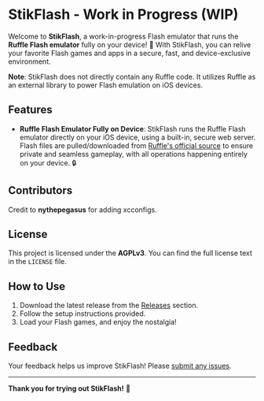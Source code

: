 # StikFlash - Work in Progress (WIP)

Welcome to **StikFlash**, a work-in-progress Flash emulator that runs the **Ruffle Flash emulator** fully on your device! 🎉 With StikFlash, you can relive your favorite Flash games and apps in a secure, fast, and device-exclusive environment.

**Note**: StikFlash does not directly contain any Ruffle code. It utilizes Ruffle as an external library to power Flash emulation on iOS devices.

## Features
- **Ruffle Flash Emulator Fully on Device**: StikFlash runs the Ruffle Flash emulator directly on your iOS device, using a built-in, secure web server. Flash files are pulled/downloaded from [Ruffle's official source](https://unpkg.com/@ruffle-rs/ruffle) to ensure private and seamless gameplay, with all operations happening entirely on your device. 🔒

## Contributors
Credit to **nythepegasus** for adding xcconfigs.

## License
This project is licensed under the **AGPLv3**. You can find the full license text in the `LICENSE` file.

## How to Use
1. Download the latest release from the [Releases](https://github.com/0-Blu/StikEMU/releases) section.
2. Follow the setup instructions provided.
3. Load your Flash games, and enjoy the nostalgia!

## Feedback
Your feedback helps us improve StikFlash! Please [submit any issues](https://github.com/0-Blu/StikEMU/issues).

---

**Thank you for trying out StikFlash!** 🙌
